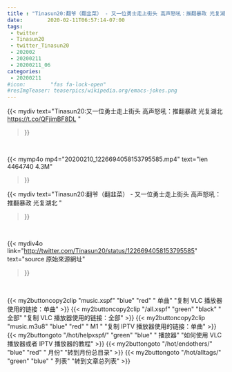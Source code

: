 ```yaml
---
title : "Tinasun20:翻爷（翻韭菜） - 又一位勇士走上街头 高声怒吼：推翻暴政 光复湖北 "
date:        2020-02-11T06:57:14-07:00
tags:
 - twitter
 - Tinasun20
 - twitter_Tinasun20
 - 202002
 - 20200211
 - 20200211_06
categories:
 - 20200211
#icon:        "fas fa-lock-open"
#resImgTeaser: teaserpics/wikipedia.org/emacs-jokes.png
---
```


{{< mydiv text="Tinasun20:又一位勇士走上街头 高声怒吼：推翻暴政 光复湖北 https://t.co/QFjimBF8DL "
>}}
<br>


{{< mymp4o mp4="20200210_1226694058153795585.mp4"
text="len 4464740    4.3M"
>}}


{{< mydiv text="Tinasun20:翻爷（翻韭菜） - 又一位勇士走上街头 高声怒吼：推翻暴政 光复湖北 "
>}}
<br>

{{< mydiv4o link="http://twitter.com/Tinasun20/status/1226694058153795585"
text="source 原始來源網址"
>}}


<br>



{{< my2buttoncopy2clip "music.xspf"        "blue"   "red"    " 单曲"  "复制 VLC 播放器使用的链接：单曲" >}} {{< my2buttoncopy2clip "/all.xspf"         "green"  "black"  " 全部"  "复制 VLC 播放器使用的链接：全部" >}} {{< my2buttoncopy2clip "music.m3u8"        "blue"   "red"    " M1 "    "复制 IPTV 播放器使用的链接：单曲" >}} {{< my2buttongoto      "/hot/helpxspf/"    "green"  "blue"   " 播放器" "如何使用 VLC 播放器或者 IPTV 播放器的教程" >}} {{< my2buttongoto      "/hot/endothers/"   "blue"   "red"    " 月份"   "转到月份总目录" >}} {{< my2buttongoto      "/hot/alltags/"     "green"  "blue"   " 列表"   "转到文章总列表" >}} 
